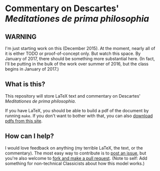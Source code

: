 # Commentary on Descartes' *Meditationes de prima philosophia*

## WARNING

I'm just starting work on this (December 2015). At the moment, nearly all of it is either TODO or proof-of-concept only. But watch this space. By January of 2017, there should be something more substantial here. (In fact, I'll be putting in the bulk of the work over summer of 2016, but the class begins in January of 2017.)

## What is this?

This repository will store LaTeX text and commentary on Descartes' *Meditationes de prima philosophia*.

If you have LaTeX, you should be able to build a pdf of the document by running `make`. If you don't want to bother with that, you can also [download pdfs from this site][pdf].

[pdf]: https://bitbucket.org/telemachus/descartes-meditations/downloads

## How can I help?

I would love feedback on anything (my terrible LaTeX, the text, or the
commentary). The most easy way to contribute is to [post an issue][issue], but
you're also welcome to [fork and make a pull request][fork]. (Note to self: Add
something for non-technical Classicists about how this model works.)

[issue]: https://bitbucket.org/telemachus/descartes-meditations/issues?status=new&status=open

[fork]: https://bitbucket.org/telemachus/descartes-meditations/fork 
